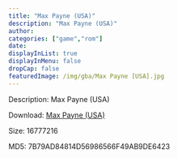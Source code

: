 ```yaml
---
title: "Max Payne (USA)"
description: "Max Payne (USA)"
author: 
categories: ["game","rom"]
date: 
displayInList: true
displayInMenu: false
dropCap: false
featuredImage: /img/gba/Max Payne [USA].jpg
---
```


Description: Max Payne (USA)

Download: <a style="text-decoration:underline;" href="https://mega.nz/#!jXAwxCga!pFPLWKO-OO2cae3TkAnPCclodz5Ql-_TgYrMI_J9aM4" target = "_blank" rel = "nofollow" > Max Payne (USA)</a>

Size: 16777216

MD5: 7B79AD84814D56986566F49AB9DE6423

